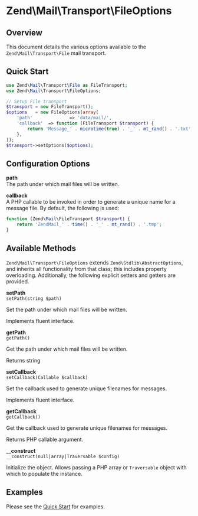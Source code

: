 # Zend\\Mail\\Transport\\FileOptions

## Overview

This document details the various options available to the `Zend\Mail\Transport\File` mail
transport.

## Quick Start

```php
use Zend\Mail\Transport\File as FileTransport;
use Zend\Mail\Transport\FileOptions;

// Setup File transport
$transport = new FileTransport();
$options   = new FileOptions(array(
    'path'              => 'data/mail/',
    'callback'  => function (FileTransport $transport) {
        return 'Message_' . microtime(true) . '_' . mt_rand() . '.txt';
    },
));
$transport->setOptions($options);
```

## Configuration Options

**path**  
The path under which mail files will be written.

<!-- -->

**callback**  
A PHP callable to be invoked in order to generate a unique name for a message file. By default, the
following is used:

```php
function (Zend\Mail\FileTransport $transport) {
    return 'ZendMail_' . time() . '_' . mt_rand() . '.tmp';
}
```

## Available Methods

`Zend\Mail\Transport\FileOptions` extends `Zend\Stdlib\AbstractOptions`, and inherits all
functionality from that class; this includes property overloading. Additionally, the following
explicit setters and getters are provided.

**setPath**  
`setPath(string $path)`

Set the path under which mail files will be written.

Implements fluent interface.

<!-- -->

**getPath**  
`getPath()`

Get the path under which mail files will be written.

Returns string

<!-- -->

**setCallback**  
`setCallback(Callable $callback)`

Set the callback used to generate unique filenames for messages.

Implements fluent interface.

<!-- -->

**getCallback**  
`getCallback()`

Get the callback used to generate unique filenames for messages.

Returns PHP callable argument.

<!-- -->

**\_\_construct**  
`__construct(null|array|Traversable $config)`

Initialize the object. Allows passing a PHP array or `Traversable` object with which to populate the
instance.

## Examples

Please see the [Quick Start](zend.mail.file.options.md) for examples.
